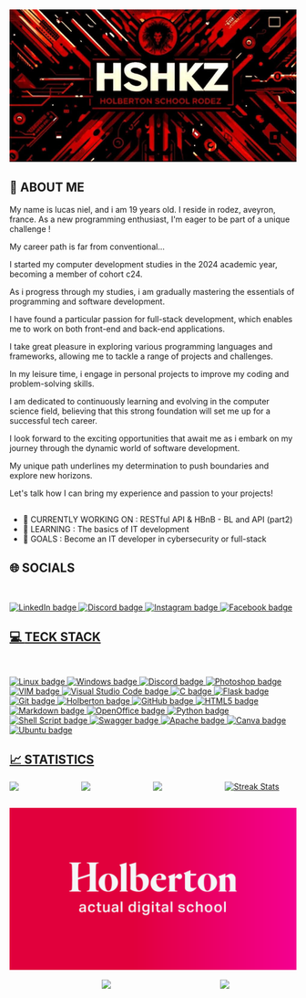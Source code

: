 ##

<p align="center">
  <img src="https://raw.githubusercontent.com/HSHKZ/HSHKZ/main/resources/images/banniere-hshkz-git-profile.png" alt="Bannière" width="800"/>
</p>

## 📝 **ABOUT ME**

My name is lucas niel, and i am 19 years old. I reside in rodez, aveyron, france. As a new programming enthusiast, I'm eager to be part of a unique challenge !

My career path is far from conventional...

I started my computer development studies in the 2024 academic year, becoming a member of cohort c24.

As i progress through my studies, i am gradually mastering the essentials of programming and software development.

I have found a particular passion for full-stack development, which enables me to work on both front-end and back-end applications.

I take great pleasure in exploring various programming languages and frameworks, allowing me to tackle a range of projects and challenges.

In my leisure time, i engage in personal projects to improve my coding and problem-solving skills.

I am dedicated to continuously learning and evolving in the computer science field, believing that this strong foundation will set me up for a successful tech career.

I look forward to the exciting opportunities that await me as i embark on my journey through the dynamic world of software development.

My unique path underlines my determination to push boundaries and explore new horizons.

Let's talk how I can bring my experience and passion to your projects!

##

- 🔭 CURRENTLY WORKING ON : RESTful API & HBnB - BL and API (part2)
- 🌱 LEARNING : The basics of IT development
- 🎯 GOALS : Become an IT developer in cybersecurity or full-stack

## 🌐 **SOCIALS**

<br>
<p align="justified">
<a href="https://www.linkedin.com/in/lucasniel/">
    <img src="https://img.shields.io/badge/LinkedIn-0077B5?style=for-the-badge&logo=linkedin&logoColor=white" alt="LinkedIn badge">
 </a>
<a href="https://discord.com/users/lucassnc_/">
    <img src="https://img.shields.io/badge/Discord-7289DA?style=for-the-badge&logo=discord&logoColor=white" alt="Discord badge">
 </a>
<a href="https://instagram.com/lucasniiel">
    <img src="https://img.shields.io/badge/INSTAGRAM-E4405F?style=for-the-badge&logo=instagram&logoColor=white" alt="Instagram badge">
 </a>
<a href="https://facebook.com/lucasniiel">
    <img src="https://img.shields.io/badge/FACEBOOK-1877F2?style=for-the-badge&logo=facebook&logoColor=white" alt="Facebook badge">
</p>

## 💻 **TECK STACK**

<br>
<p align="justified">
    <img src="https://img.shields.io/badge/LINUX-fcc624?logo=linux&logoColor=black&style=for-the-badge" alt="Linux badge">
    <img src="https://img.shields.io/badge/WINDOWS-0078D6?style=for-the-badge&logo=windows&logoColor=white" alt="Windows badge">
    <img src="https://img.shields.io/badge/DISCORD-5865f2?logo=discord&logoColor=white&style=for-the-badge" alt="Discord badge">
    <img src="https://img.shields.io/badge/PHOTOSHOP-31a8ff?logo=adobephotoshop&logoColor=white&style=for-the-badge" alt="Photoshop badge">
    <img src="https://img.shields.io/badge/VIM-019733?logo=vim&logoColor=white&style=for-the-badge" alt="VIM badge">
    <img src="https://img.shields.io/badge/VISUAL STUDIO CODE-007acc?logo=visualstudiocode&logoColor=white&style=for-the-badge" alt="Visual Studio Code badge">
    <img src="https://img.shields.io/badge/C-%2300599C.svg?style=for-the-badge&logo=c&logoColor=whitestyle=for-the-badge" alt="C badge">
    <img src="https://img.shields.io/badge/FLASK-000000?logo=flask&logoColor=white&style=for-the-badge" alt="Flask badge">
    <img src="https://img.shields.io/badge/GIT-f05032?logo=git&logoColor=white&style=for-the-badge" alt="Git badge">
    <img src="https://img.shields.io/badge/HOLBERTON-FF3655?style=for-the-badge&logo=seahorse&logoColor=white" alt="Holberton badge">
    <img src="https://img.shields.io/badge/GITHUB-181717?logo=github&logoColor=white&style=for-the-badge" alt="GitHub badge">
    <img src="https://img.shields.io/badge/HTML5-e34f26?logo=html5&logoColor=white&style=for-the-badge" alt="HTML5 badge">
    <img src="https://img.shields.io/badge/MARKDOWN-000000?logo=markdown&logoColor=white&style=for-the-badge" alt="Markdown badge">
    <img src="https://img.shields.io/badge/OPENOFFICE-007FFF?style=for-the-badge&logo=openoffice&logoColor=white" alt="OpenOffice badge">    
    <img src="https://img.shields.io/badge/PYTHON-3776ab?logo=python&logoColor=white&style=for-the-badge" alt="Python badge">
    <img src="https://img.shields.io/badge/SHELL SCRIPT-000000?logo=gnu-bash&logoColor=white&style=for-the-badge" alt="Shell Script badge">
    <img src="https://img.shields.io/badge/SWAGGER-%23Clojure?style=for-the-badge&logo=swagger&logoColor=white" alt="Swagger badge">
    <img src="https://img.shields.io/badge/APACHE-%23D42029.svg?style=for-the-badge&logo=apache&logoColor=white" alt="Apache badge">
    <img src="https://img.shields.io/badge/CANVA-00C4CC?style=for-the-badge&logo=canva&logoColor=white" alt="Canva badge">
    <img src="https://img.shields.io/badge/UBUNTU-E95420?style=for-the-badge&logo=ubuntu&logoColor=white" alt="Ubuntu badge">
</p>

## 📈 **STATISTICS**

<div style="display: flex; justify-content: space-around;">

  <!-- GitHub Stats -->
  <img src="https://github-readme-stats.vercel.app/api?username=HSHKZ&show_icons=true&theme=dark&hide_border=true" width="400">
  <!-- Top Langs -->
  <img src="https://github-readme-stats.vercel.app/api/top-langs/?username=HSHKZ&layout=compact&theme=dark&count_private=true&hide_border=true" width="400">
  <!-- Commits Per Year -->
  <img src="https://github-readme-stats.vercel.app/api/?username=HSHKZ&count_private=true&show_icons=true&hide=contribs,prs&hide_title=true&include_all_commits=true&theme=dark&hide_border=true" width="400">
  <!-- GitHub Sreaks -->
  <img src="https://github-readme-streak-stats.herokuapp.com/?user=HSHKZ&theme=dark&hide_border=true" alt="Streak Stats" width="400">

</div>

##

<p align="center">
  <img src="https://raw.githubusercontent.com/HSHKZ/HSHKZ/main/resources/images/holberton-logo.png" alt="Logo Holberton" width="1000"/>
</p>

<div style="display: flex; justify-content: space-around;">

##

  <!-- Followers -->
  <img src="https://img.shields.io/github/followers/HSHKZ?style=social&logo=github&label=Followers" width="100">

  <!-- Stars -->
  <img src="https://img.shields.io/github/stars/HSHKZ?style=social&logo=github&label=Stars" width="80">
